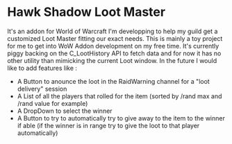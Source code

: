 # Hawk Shadow Loot Master

It's an addon for World of Warcraft I'm developping to help my guild get a customized Loot Master fitting our exact needs. This is mainly a toy project for me to get into WoW Addon development on my free time. It's currently piggy backing on the C_LootHistory API to fetch data and for now it has no other utility than mimicking the current Loot window.
In the future I would like to add features like :

 - A Button to anounce the loot in the RaidWarning channel for a "loot delivery" session
 - A List of all the players that rolled for the item (sorted by /rand max and /rand value for example)
 - A DropDown to select the winner
 - A Button to try to automatically try to give away to the item to the winner if able (if the winner is in range try to give the loot to that player automatically)
